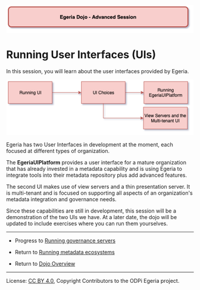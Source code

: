 <!-- SPDX-License-Identifier: CC-BY-4.0 -->
<!-- Copyright Contributors to the ODPi Egeria project 2020. -->

![Red - Advanced sessions](egeria-dojo-session-coding-red-advanced-session.png)

# Running User Interfaces (UIs)

In this session, you will learn about the user interfaces provided by Egeria.

![Running UI Content](egeria-dojo-day-1-3-3-1-running-ui.png)

Egeria has two User Interfaces in development at the moment, each focused at different
types of organization.

The **EgeriaUIPlatform** provides a user interface for a mature organization that has already invested in a metadata
capability and is using Egeria to integrate tools into their metadata repository plus add advanced features.

The second UI makes use of view servers and a thin presentation server.  It is multi-tenant and is
focused on supporting all aspects of an organization's metadata integration and governance needs.

Since these capabilities are still in development, this session will be a demonstration of the two UIs we have.
At a later date, the dojo will be updated to include exercises where you can run them yourselves.

----
* Progress to [Running governance servers](egeria-dojo-day-1-3-3-2-running-governance-servers.md)


* Return to [Running metadata ecosystems](egeria-dojo-day-1-3-3-running-metadata-ecosystems.md)
* Return to [Dojo Overview](.)

----
License: [CC BY 4.0](https://creativecommons.org/licenses/by/4.0/),
Copyright Contributors to the ODPi Egeria project.